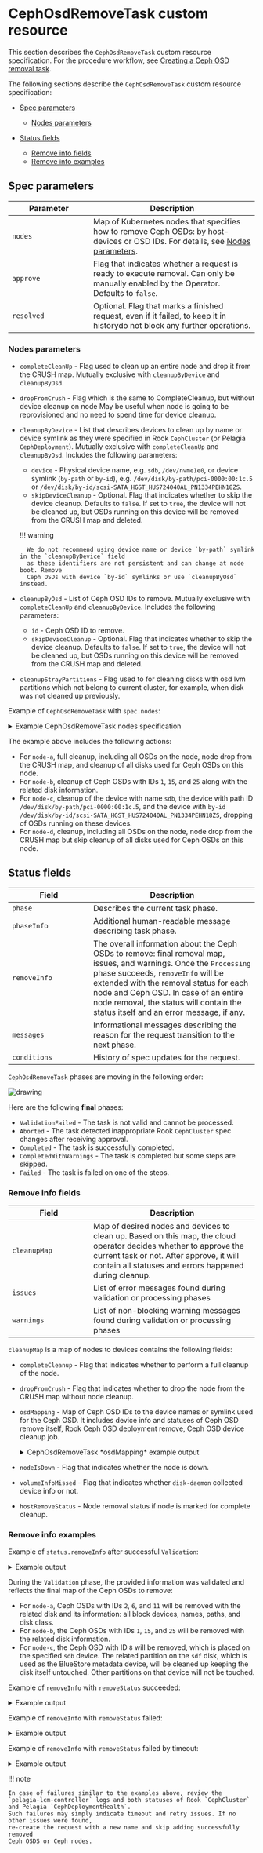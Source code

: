 # CephOsdRemoveTask custom resource

This section describes the `CephOsdRemoveTask` custom resource specification.
For the procedure workflow, see [Creating a Ceph OSD removal task](https://mirantis.github.io/pelagia/ops-guide/lcm/create-task-workflow).

The following sections describe the `CephOsdRemoveTask` custom resource specification:

- [Spec parameters](#spec)

    - [Nodes parameters](#nodes)

- [Status fields](#status)

    - [Remove info fields](#remove-info)
    - [Remove info examples](#remove-info-examples)

## Spec parameters <a name="spec"></a>

| <div style="width:150px">Parameter</div> | Description                                                                                                                              |
|------------------------------------------|------------------------------------------------------------------------------------------------------------------------------------------|
| `nodes`                                  | Map of Kubernetes nodes that specifies how to remove Ceph OSDs: by host-devices or OSD IDs. For details, see [Nodes parameters](#nodes). |
| `approve`                                | Flag that indicates whether a request is ready to execute removal. Can only be manually enabled by the Operator. Defaults to `false`.    |
| `resolved`                               | Optional. Flag that marks a finished request, even if it failed, to keep it in historydo not block any further operations.               |

### Nodes parameters <a name="nodes"></a>

- `completeCleanUp` - Flag used to clean up an entire node and drop it from the CRUSH map.
  Mutually exclusive with `cleanupByDevice` and `cleanupByOsd`.
- `dropFromCrush` - Flag which is the same to CompleteCleanup, but without device cleanup on node
  May be useful when node is going to be reprovisioned and no need to spend time for device cleanup.
- `cleanupByDevice` - List that describes devices to clean up by name or device symlink as they
  were specified in Rook `CephCluster` (or Pelagia `CephDeployment`). Mutually exclusive with
  `completeCleanUp` and `cleanupByOsd`. Includes the following parameters:

    - `device` - Physical device name, e.g. `sdb`, `/dev/nvme1e0`, or
      device symlink (`by-path` or `by-id`), e.g. `/dev/disk/by-path/pci-0000:00:1c.5`
      or `/dev/disk/by-id/scsi-SATA_HGST_HUS724040AL_PN1334PEHN18ZS`.
    - `skipDeviceCleanup` - Optional. Flag that indicates whether to skip the device cleanup.
      Defaults to `false`. If set to `true`, the device will not be cleaned up, but
      OSDs running on this device will be removed from the CRUSH map and deleted.

    !!! warning

        We do not recommend using device name or device `by-path` symlink in the `cleanupByDevice` field
        as these identifiers are not persistent and can change at node boot. Remove
        Ceph OSDs with device `by-id` symlinks or use `cleanupByOsd` instead.

- `cleanupByOsd` - List of Ceph OSD IDs to remove. Mutually exclusive with
  `completeCleanUp` and `cleanupByDevice`. Includes the following parameters:

    - `id` - Ceph OSD ID to remove.
    - `skipDeviceCleanup` - Optional. Flag that indicates whether to skip the device cleanup.
      Defaults to `false`. If set to `true`, the device will not be cleaned up, but
      OSDs running on this device will be removed from the CRUSH map and deleted.

- `cleanupStrayPartitions` - Flag used to for cleaning disks with osd lvm partitions
  which not belong to current cluster, for example, when disk was not cleaned up previously.

Example of `CephOsdRemoveTask` with `spec.nodes`:

<details>
<summary>Example CephOsdRemoveTask nodes specification</summary>
<div>
```yaml
apiVersion: lcm.mirantis.com/v1alpha1
kind: CephOsdRemoveTask
metadata:
  name: remove-osd-task
  namespace: pelagia
spec:
  nodes:
    "node-a":
      completeCleanUp: true
    "node-b":
      cleanupByOsd:
      - id: 1
      - id: 15
      - id: 25
    "node-c":
      cleanupByDevice:
      - device: "sdb"
      - device: "/dev/disk/by-path/pci-0000:00:1c.5"
      - device: "/dev/disk/by-id/scsi-SATA_HGST_HUS724040AL_PN1334PEHN18ZS"
    "node-d":
      dropFromCrush: true
```
</div>
</details>

The example above includes the following actions:

* For `node-a`, full cleanup, including all OSDs on the node, node drop from
  the CRUSH map, and cleanup of all disks used for Ceph OSDs on this node.
* For `node-b`, cleanup of Ceph OSDs with IDs `1`, `15`, and `25`
  along with the related disk information.
* For `node-c`, cleanup of the device with name `sdb`, the device with
  path ID `/dev/disk/by-path/pci-0000:00:1c.5`, and the device with `by-id`
  `/dev/disk/by-id/scsi-SATA_HGST_HUS724040AL_PN1334PEHN18ZS`,
  dropping of OSDs running on these devices.
* For `node-d`, cleanup, including all OSDs on the node, node drop from
  the CRUSH map but skip cleanup of all disks used for Ceph OSDs on this node.

## Status fields <a name="status"></a>

| <div style="width:150px">Field</div> | Description                                                                                                                                                                                                                                                                                                                        |
|--------------------------------------|------------------------------------------------------------------------------------------------------------------------------------------------------------------------------------------------------------------------------------------------------------------------------------------------------------------------------------|
| `phase`                              | Describes the current task phase.                                                                                                                                                                                                                                                                                                  |
| `phaseInfo`                          | Additional human-readable message describing task phase.                                                                                                                                                                                                                                                                           |
| `removeInfo`                         | The overall information about the Ceph OSDs to remove: final removal map, issues, and warnings. Once the `Processing` phase succeeds, `removeInfo` will be extended with the removal status for each node and Ceph OSD. In case of an entire node removal, the status will contain the status itself and an error message, if any. |
| `messages`                           | Informational messages describing the reason for the request transition to the next phase.                                                                                                                                                                                                                                         |
| `conditions`                         | History of spec updates for the request.                                                                                                                                                                                                                                                                                           |

`CephOsdRemoveTask` phases are moving in the following order:

<img src="assets/remove-task-phase-flow.svg" alt="drawing"/>

Here are the following **final** phases:

- `ValidationFailed` - The task is not valid and cannot be processed.
- `Aborted` - The task detected inappropriate Rook `CephCluster` spec changes after receiving approval.
- `Completed` - The task is successfully completed.
- `CompletedWithWarnings` - The task is completed but some steps are skipped.
- `Failed` - The task is failed on one of the steps.

### Remove info fields <a name="remove-info"></a>

| <div style="width:150px">Field</div> | Description                                                                                                                                                                                                             |
|--------------------------------------|-------------------------------------------------------------------------------------------------------------------------------------------------------------------------------------------------------------------------|
| `cleanupMap`                         | Map of desired nodes and devices to clean up. Based on this map, the cloud operator decides whether to approve the current task or not. After approve, it will contain all statuses and errors happened during cleanup. |
| `issues`                             | List of error messages found during validation or processing phases                                                                                                                                                     |
| `warnings`                           | List of non-blocking warning messages found during validation or processing phases                                                                                                                                      |

`cleanupMap` is a map of nodes to devices contains the following fields:

- `completeCleanup` - Flag that indicates whether to perform a full cleanup of the node.
- `dropFromCrush` - Flag that indicates whether to drop the node from the CRUSH map without node cleanup.
- `osdMapping` - Map of Ceph OSD IDs to the device names or symlink used for the Ceph OSD. It includes device info and
  statuses of Ceph OSD remove itself, Rook Ceph OSD deployment remove, Ceph OSD device cleanup job.

    <details>
    <summary>CephOsdRemoveTask *osdMapping* example output</summary>
    <div>
    ```yaml
    status:
      removeInfo:
        cleanupMap:
          "node-a":
            completeCleanUp: true
            osdMapping:
              "2":
                deviceMapping:
                  "sdb":
                    path: "/dev/disk/by-path/pci-0000:00:0a.0"
                    partition: "/dev/ceph-a-vg_sdb/osd-block-b-lv_sdb"
                    type: "block"
                    class: "hdd"
                    zapDisk: true
              "6":
                deviceMapping:
                  "sdc":
                    path: "/dev/disk/by-path/pci-0000:00:0c.0"
                    partition: "/dev/ceph-a-vg_sdc/osd-block-b-lv_sdc-1"
                    type: "block"
                    class: "hdd"
                    zapDisk: true
              "11":
                deviceMapping:
                  "sdc":
                    path: "/dev/disk/by-path/pci-0000:00:0c.0"
                    partition: "/dev/ceph-a-vg_sdc/osd-block-b-lv_sdc-2"
                    type: "block"
                    class: "hdd"
                    zapDisk: true
    ```
    </div>
    </details>

- `nodeIsDown` - Flag that indicates whether the node is down.
- `volumeInfoMissed` - Flag that indicates whether `disk-daemon` collected device info or not.
- `hostRemoveStatus` - Node removal status if node is marked for complete cleanup.

### Remove info examples <a name="remove-info-examples"></a>

Example of `status.removeInfo` after successful `Validation`:

<details>
<summary>Example output</summary>
<div>
```yaml
status:
  removeInfo:
    cleanupMap:
      "node-a":
        completeCleanUp: true
        osdMapping:
          "2":
            deviceMapping:
              "sdb":
                path: "/dev/disk/by-path/pci-0000:00:0a.0"
                partition: "/dev/ceph-a-vg_sdb/osd-block-b-lv_sdb"
                type: "block"
                class: "hdd"
                zapDisk: true
          "6":
            deviceMapping:
              "sdc":
                path: "/dev/disk/by-path/pci-0000:00:0c.0"
                partition: "/dev/ceph-a-vg_sdc/osd-block-b-lv_sdc-1"
                type: "block"
                class: "hdd"
                zapDisk: true
          "11":
            deviceMapping:
              "sdc":
                path: "/dev/disk/by-path/pci-0000:00:0c.0"
                partition: "/dev/ceph-a-vg_sdc/osd-block-b-lv_sdc-2"
                type: "block"
                class: "hdd"
                zapDisk: true
      "node-b":
        osdMapping:
          "1":
            deviceMapping:
              "sdb":
                path: "/dev/disk/by-path/pci-0000:00:0a.0"
                partition: "/dev/ceph-b-vg_sdb/osd-block-b-lv_sdb"
                type: "block"
                class: "ssd"
                zapDisk: true
          "15":
            deviceMapping:
              "sdc":
                path: "/dev/disk/by-path/pci-0000:00:0b.1"
                partition: "/dev/ceph-b-vg_sdc/osd-block-b-lv_sdc"
                type: "block"
                class: "ssd"
                zapDisk: true
          "25":
            deviceMapping:
              "sdd":
                path: "/dev/disk/by-path/pci-0000:00:0c.2"
                partition: "/dev/ceph-b-vg_sdd/osd-block-b-lv_sdd"
                type: "block"
                class: "ssd"
                zapDisk: true
      "node-c":
        osdMapping:
          "0":
            deviceMapping:
              "sdb":
                path: "/dev/disk/by-path/pci-0000:00:1t.9"
                partition: "/dev/ceph-c-vg_sdb/osd-block-c-lv_sdb"
                type: "block"
                class: "hdd"
                zapDisk: true
          "8":
            deviceMapping:
              "sde":
                path: "/dev/disk/by-path/pci-0000:00:1c.5"
                partition: "/dev/ceph-c-vg_sde/osd-block-c-lv_sde"
                type: "block"
                class: "hdd"
                zapDisk: true
              "sdf":
                path: "/dev/disk/by-path/pci-0000:00:5a.5",
                partition: "/dev/ceph-c-vg_sdf/osd-db-c-lv_sdf-1",
                type: "db",
                class: "ssd"
```
</div>
</details>

During the `Validation` phase, the provided information was validated and
reflects the final map of the Ceph OSDs to remove:

* For `node-a`, Ceph OSDs with IDs `2`, `6`, and `11` will be removed
  with the related disk and its information: all block devices, names, paths,
  and disk class.
* For `node-b`, the Ceph OSDs with IDs `1`, `15`, and  `25` will be
  removed with the related disk information.
* For `node-c`, the Ceph OSD with ID `8` will be removed, which is placed
  on the specified `sdb` device. The related partition on the `sdf` disk,
  which is used as the BlueStore metadata device, will be cleaned up keeping
  the disk itself untouched. Other partitions on that device will not be
  touched.

Example of `removeInfo` with `removeStatus` succeeded:

<details>
<summary>Example output</summary>
<div>
```yaml
status:
  removeInfo:
    cleanupMap:
      "node-a":
        completeCleanUp: true
        hostRemoveStatus:
          status: Removed
        osdMapping:
          "2":
            removeStatus:
              osdRemoveStatus:
                status: Removed
              deploymentRemoveStatus:
                status: Removed
                name: "rook-ceph-osd-2"
              deviceCleanUpJob:
                status: Finished
                name: "job-name-for-osd-2"
            deviceMapping:
              "sdb":
                path: "/dev/disk/by-path/pci-0000:00:0a.0"
                partition: "/dev/ceph-a-vg_sdb/osd-block-b-lv_sdb"
                type: "block"
                class: "hdd"
                zapDisk: true
```
</div>
</details>

Example of `removeInfo` with `removeStatus` failed:

<details>
<summary>Example output</summary>
<div>
```yaml
status:
  removeInfo:
    cleanupMap:
      "node-a":
        completeCleanUp: true
        osdMapping:
          "2":
            removeStatus:
              osdRemoveStatus:
                error: "retries for cmd ‘ceph osd ok-to-stop 2’ exceeded"
                status: Failed
            deviceMapping:
              "sdb":
                path: "/dev/disk/by-path/pci-0000:00:0a.0"
                partition: "/dev/ceph-a-vg_sdb/osd-block-b-lv_sdb"
                type: "block"
                class: "hdd"
                zapDisk: true
```
</div>
</details>

Example of `removeInfo` with `removeStatus` failed by timeout:

<details>
<summary>Example output</summary>
<div>
```yaml
status:
  removeInfo:
    cleanupMap:
      "node-a":
        completeCleanUp: true
        osdMapping:
          "2":
            removeStatus:
              osdRemoveStatus:
                error: Timeout (30m0s) reached for waiting pg rebalance for osd 2
                status: Failed
            deviceMapping:
              "sdb":
                path: "/dev/disk/by-path/pci-0000:00:0a.0"
                partition: "/dev/ceph-a-vg_sdb/osd-block-b-lv_sdb"
                type: "block"
                class: "hdd"
                zapDisk: true
```
</div>
</details>

!!! note

    In case of failures similar to the examples above, review the
    `pelagia-lcm-controller` logs and both statuses of Rook `CephCluster` and Pelagia `CephDeploymentHealth`.
    Such failures may simply indicate timeout and retry issues. If no other issues were found,
    re-create the request with a new name and skip adding successfully removed
    Ceph OSDS or Ceph nodes.
